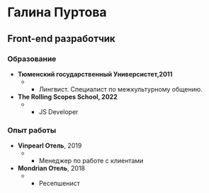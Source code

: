 # Галина Пуртова
## Front-end разработчик

### **Образование** 

* **Тюменский государственный Универсистет,2011**
   * - Лингвист. Специалист по межкультурному общению.
* **The Rolling Scopes School, 2022**
   * - JS Developer

### **Опыт работы**
* **Vinpearl Отель**, 2019
  * - Менеджер по работе с клиентами
* **Mondrian Отель**, 2018
  * - Ресепшенист  



     